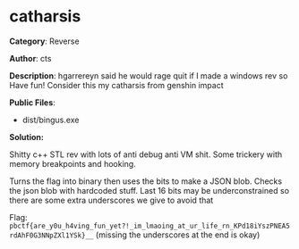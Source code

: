 # catharsis

**Category**: Reverse

**Author**: cts

**Description**: hgarrereyn said he would rage quit if I made a windows rev so Have fun! Consider this my catharsis from genshin impact

**Public Files**:

- dist/bingus.exe

**Solution:**

Shitty c++ STL rev with lots of anti debug anti VM shit. Some trickery with memory breakpoints and hooking.

Turns the flag into binary then uses the bits to make a JSON blob. Checks the json blob with hardcoded stuff. Last 16 bits may be underconstrained so there are some extra underscores we give to avoid that

Flag: `pbctf{are_y0u_h4ving_fun_yet?!_im_lmaoing_at_ur_life_rn_KPd18iYszPNEA5rdAhF0G3NNpZXl1YSk}__` (missing the underscores at the end is okay)
